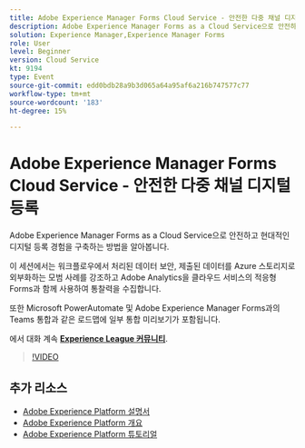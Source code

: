 ```yaml
---
title: Adobe Experience Manager Forms Cloud Service - 안전한 다중 채널 디지털 등록
description: Adobe Experience Manager Forms as a Cloud Service으로 안전하고 현대적인 디지털 등록 경험을 구축하는 방법을 알아봅니다. 이 세션에서는 워크플로우에서 처리된 데이터 보안, 제출된 데이터를 Azure 스토리지로 외부화하는 모범 사례를 강조하고 Adobe Analytics을 클라우드 서비스의 적응형 Forms과 함께 사용하여 통찰력을 수집합니다.
solution: Experience Manager,Experience Manager Forms
role: User
level: Beginner
version: Cloud Service
kt: 9194
type: Event
source-git-commit: edd0bdb28a9b3d065a64a95af6a216b747577c77
workflow-type: tm+mt
source-wordcount: '183'
ht-degree: 15%

---
```


# Adobe Experience Manager Forms Cloud Service - 안전한 다중 채널 디지털 등록

Adobe Experience Manager Forms as a Cloud Service으로 안전하고 현대적인 디지털 등록 경험을 구축하는 방법을 알아봅니다.

이 세션에서는 워크플로우에서 처리된 데이터 보안, 제출된 데이터를 Azure 스토리지로 외부화하는 모범 사례를 강조하고 Adobe Analytics을 클라우드 서비스의 적응형 Forms과 함께 사용하여 통찰력을 수집합니다.

또한 Microsoft PowerAutomate 및 Adobe Experience Manager Forms과의 Teams 통합과 같은 로드맵에 일부 통합 미리보기가 포함됩니다.

에서 대화 계속 **[Experience League 커뮤니티](https://adobe.ly/3CQjKgg)**.

>[!VIDEO](https://video.tv.adobe.com/v/337887/?quality=12&learn=on&hidetitle=true)

## 추가 리소스

- [Adobe Experience Platform 설명서](https://experienceleague.adobe.com/docs/experience-platform.html)
- [Adobe Experience Platform 개요](https://experienceleague.adobe.com/docs/experience-platform/landing/home.html?lang=ko)
- [Adobe Experience Platform 튜토리얼](https://experienceleague.adobe.com/docs/platform-learn/tutorials/overview.html?lang=en)
